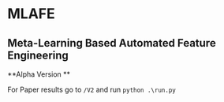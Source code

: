 # MLAFE
## Meta-Learning Based Automated Feature Engineering

**Alpha Version **

For Paper results go to `/V2` and run `python .\run.py`